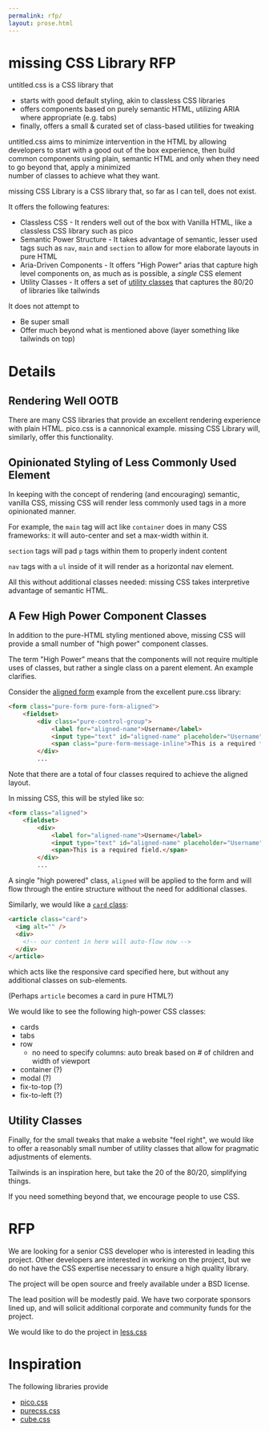 ```yaml
---
permalink: rfp/
layout: prose.html
---
```


# missing CSS Library RFP


untitled.css is a CSS library that

 * starts with good default styling, akin to classless CSS libraries
 * offers components based on purely semantic HTML, utilizing ARIA where appropriate (e.g. tabs)
 * finally, offers a small & curated set of class-based utilities for tweaking

untitled.css aims to minimize intervention in the HTML by allowing developers to start with a good out of the box experience,
 then build common components using plain, semantic HTML and only when they need to go beyond that, apply a minimized \
 number of classes to achieve what they want.


missing CSS Library is a CSS library that, so far as I can tell, does not exist.

It offers the following features:

* Classless CSS - It renders well out of the box with Vanilla HTML, like a classless CSS library such as pico
* Semantic Power Structure  - It takes advantage of semantic, lesser used tags such as `nav`, `main` and `section` to allow for more elaborate layouts
  in pure HTML
* Aria-Driven Components - It offers "High Power" arias that capture high level components on, as much as is possible, a *single* CSS element
* Utility Classes - It offers a set of [utility classes](https://cube.fyi/utility.html) that captures the 80/20 of libraries like tailwinds

It does not attempt to

* Be super small
* Offer much beyond what is mentioned above (layer something like tailwinds on top)

# Details

## Rendering Well OOTB

There are many CSS libraries that provide an excellent rendering experience with plain HTML.  pico.css is a cannonical example.
missing CSS Library will, similarly, offer this functionality.

## Opinionated Styling of Less Commonly Used Element

In keeping with the concept of rendering (and encouraging) semantic, vanilla CSS, missing CSS will render less commonly used
tags in a more opinionated manner.

For example, the `main` tag will act like `container` does in many CSS frameworks: it will auto-center and set a max-width
within it.

`section` tags will pad `p` tags within them to properly indent content

`nav` tags with a `ul` inside of it will render as a horizontal nav element.

All this without additional classes needed: missing CSS takes interpretive advantage of semantic HTML.

## A Few High Power Component Classes

In addition to the pure-HTML styling mentioned above, missing CSS will provide a small number of "high power" component
classes.

The term "High Power" means that the components will not require multiple uses of classes, but rather a single class
on a parent element.  An example clarifies.

Consider the [aligned form](https://purecss.io/forms/#aligned-form) example from the excellent pure.css library:

```html
<form class="pure-form pure-form-aligned">
    <fieldset>
        <div class="pure-control-group">
            <label for="aligned-name">Username</label>
            <input type="text" id="aligned-name" placeholder="Username" />
            <span class="pure-form-message-inline">This is a required field.</span>
        </div>
        ...
```

Note that there are a total of four classes required to achieve the aligned layout.

In missing CSS, this will be styled like so:

```html
<form class="aligned">
    <fieldset>
        <div>
            <label for="aligned-name">Username</label>
            <input type="text" id="aligned-name" placeholder="Username" />
            <span>This is a required field.</span>
        </div>
        ...
```

A single "high powered" class, `aligned` will be applied to the form and will flow through the entire structure without
the need for additional classes.

Similarly, we would like a [`card` class](https://piccalil.li/blog/cube-css/):

```html
<article class="card">
  <img alt="" />
  <div>
    <!-- our content in here will auto-flow now -->
  </div>
</article>
```

which acts like the responsive card specified here, but without any additional classes on sub-elements.

(Perhaps `article` becomes a card in pure HTML?)

We would like to see the following high-power CSS classes:

* cards
* tabs
* row
  * no need to specify columns: auto break based on # of children and width of viewport
* container (?)
* modal (?)
* fix-to-top (?)
* fix-to-left (?)


## Utility Classes

Finally, for the small tweaks that make a website "feel right", we would like to offer a reasonably small number of
utility classes that allow for pragmatic adjustments of elements.

Tailwinds is an inspiration here, but take the 20 of the 80/20, simplifying things.

If you need something beyond that, we encourage people to use CSS.

# RFP

We are looking for a senior CSS developer who is interested in leading this project.  Other developers are interested in
working on the project, but we do not have the CSS expertise necessary to ensure a high quality library.

The project will be open source and freely available under a BSD license.

The lead position will be modestly paid.  We have two corporate sponsors lined up, and will solicit additional corporate
and community funds for the project.

We would like to do the project in [less.css](https://lesscss.org/)

# Inspiration

The following libraries provide

* [pico.css](https://picocss.com/)
* [purecss.css](https://purecss.io/)
* [cube.css](https://cube.fyi/)
